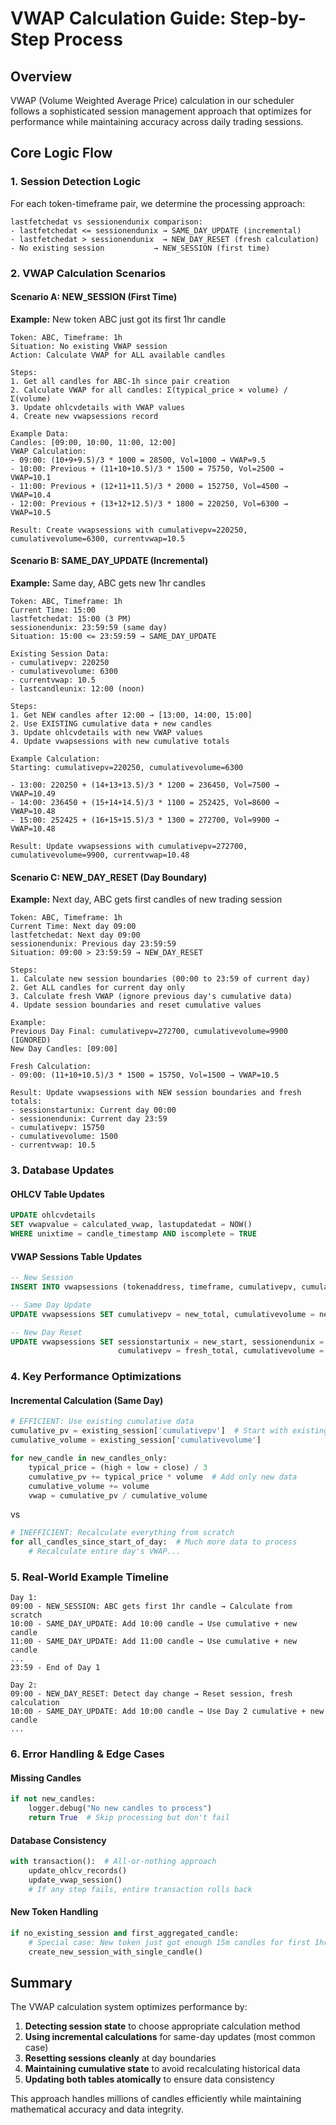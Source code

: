 # VWAP Calculation Guide: Step-by-Step Process

## Overview
VWAP (Volume Weighted Average Price) calculation in our scheduler follows a sophisticated session management approach that optimizes for performance while maintaining accuracy across daily trading sessions.

## Core Logic Flow

### 1. **Session Detection Logic**
For each token-timeframe pair, we determine the processing approach:

```
lastfetchedat vs sessionendunix comparison:
- lastfetchedat <= sessionendunix → SAME_DAY_UPDATE (incremental)
- lastfetchedat > sessionendunix  → NEW_DAY_RESET (fresh calculation)  
- No existing session           → NEW_SESSION (first time)
```

### 2. **VWAP Calculation Scenarios**

#### **Scenario A: NEW_SESSION (First Time)**
**Example:** New token ABC just got its first 1hr candle

```
Token: ABC, Timeframe: 1h
Situation: No existing VWAP session
Action: Calculate VWAP for ALL available candles

Steps:
1. Get all candles for ABC-1h since pair creation
2. Calculate VWAP for all candles: Σ(typical_price × volume) / Σ(volume)
3. Update ohlcvdetails with VWAP values
4. Create new vwapsessions record

Example Data:
Candles: [09:00, 10:00, 11:00, 12:00]
VWAP Calculation:
- 09:00: (10+9+9.5)/3 * 1000 = 28500, Vol=1000 → VWAP=9.5
- 10:00: Previous + (11+10+10.5)/3 * 1500 = 75750, Vol=2500 → VWAP=10.1  
- 11:00: Previous + (12+11+11.5)/3 * 2000 = 152750, Vol=4500 → VWAP=10.4
- 12:00: Previous + (13+12+12.5)/3 * 1800 = 220250, Vol=6300 → VWAP=10.5

Result: Create vwapsessions with cumulativepv=220250, cumulativevolume=6300, currentvwap=10.5
```

#### **Scenario B: SAME_DAY_UPDATE (Incremental)**
**Example:** Same day, ABC gets new 1hr candles

```
Token: ABC, Timeframe: 1h  
Current Time: 15:00
lastfetchedat: 15:00 (3 PM)
sessionendunix: 23:59:59 (same day)
Situation: 15:00 <= 23:59:59 → SAME_DAY_UPDATE

Existing Session Data:
- cumulativepv: 220250
- cumulativevolume: 6300  
- currentvwap: 10.5
- lastcandleunix: 12:00 (noon)

Steps:
1. Get NEW candles after 12:00 → [13:00, 14:00, 15:00]
2. Use EXISTING cumulative data + new candles
3. Update ohlcvdetails with new VWAP values
4. Update vwapsessions with new cumulative totals

Example Calculation:
Starting: cumulativepv=220250, cumulativevolume=6300

- 13:00: 220250 + (14+13+13.5)/3 * 1200 = 236450, Vol=7500 → VWAP=10.49
- 14:00: 236450 + (15+14+14.5)/3 * 1100 = 252425, Vol=8600 → VWAP=10.48  
- 15:00: 252425 + (16+15+15.5)/3 * 1300 = 272700, Vol=9900 → VWAP=10.48

Result: Update vwapsessions with cumulativepv=272700, cumulativevolume=9900, currentvwap=10.48
```

#### **Scenario C: NEW_DAY_RESET (Day Boundary)**
**Example:** Next day, ABC gets first candles of new trading session

```
Token: ABC, Timeframe: 1h
Current Time: Next day 09:00  
lastfetchedat: Next day 09:00
sessionendunix: Previous day 23:59:59
Situation: 09:00 > 23:59:59 → NEW_DAY_RESET

Steps:  
1. Calculate new session boundaries (00:00 to 23:59 of current day)
2. Get ALL candles for current day only
3. Calculate fresh VWAP (ignore previous day's cumulative data)
4. Update session boundaries and reset cumulative values

Example:
Previous Day Final: cumulativepv=272700, cumulativevolume=9900 (IGNORED)
New Day Candles: [09:00] 

Fresh Calculation:
- 09:00: (11+10+10.5)/3 * 1500 = 15750, Vol=1500 → VWAP=10.5

Result: Update vwapsessions with NEW session boundaries and fresh totals:
- sessionstartunix: Current day 00:00
- sessionendunix: Current day 23:59  
- cumulativepv: 15750
- cumulativevolume: 1500
- currentvwap: 10.5
```

### 3. **Database Updates**

#### **OHLCV Table Updates**
```sql
UPDATE ohlcvdetails 
SET vwapvalue = calculated_vwap, lastupdatedat = NOW()
WHERE unixtime = candle_timestamp AND iscomplete = TRUE
```

#### **VWAP Sessions Table Updates**
```sql
-- New Session
INSERT INTO vwapsessions (tokenaddress, timeframe, cumulativepv, cumulativevolume, currentvwap, ...)

-- Same Day Update  
UPDATE vwapsessions SET cumulativepv = new_total, cumulativevolume = new_vol, currentvwap = new_vwap, ...

-- New Day Reset
UPDATE vwapsessions SET sessionstartunix = new_start, sessionendunix = new_end, 
                        cumulativepv = fresh_total, cumulativevolume = fresh_vol, ...
```

### 4. **Key Performance Optimizations**

#### **Incremental Calculation (Same Day)**
```python
# EFFICIENT: Use existing cumulative data
cumulative_pv = existing_session['cumulativepv']  # Start with existing total
cumulative_volume = existing_session['cumulativevolume']

for new_candle in new_candles_only:
    typical_price = (high + low + close) / 3
    cumulative_pv += typical_price * volume  # Add only new data
    cumulative_volume += volume
    vwap = cumulative_pv / cumulative_volume
```

vs

```python
# INEFFICIENT: Recalculate everything from scratch
for all_candles_since_start_of_day:  # Much more data to process
    # Recalculate entire day's VWAP...
```

### 5. **Real-World Example Timeline**

```
Day 1:
09:00 - NEW_SESSION: ABC gets first 1hr candle → Calculate from scratch
10:00 - SAME_DAY_UPDATE: Add 10:00 candle → Use cumulative + new candle  
11:00 - SAME_DAY_UPDATE: Add 11:00 candle → Use cumulative + new candle
...
23:59 - End of Day 1

Day 2:
09:00 - NEW_DAY_RESET: Detect day change → Reset session, fresh calculation
10:00 - SAME_DAY_UPDATE: Add 10:00 candle → Use Day 2 cumulative + new candle
...
```

### 6. **Error Handling & Edge Cases**

#### **Missing Candles**
```python
if not new_candles:
    logger.debug("No new candles to process")
    return True  # Skip processing but don't fail
```

#### **Database Consistency**
```python
with transaction():  # All-or-nothing approach
    update_ohlcv_records()
    update_vwap_session()
    # If any step fails, entire transaction rolls back
```

#### **New Token Handling**
```python
if no_existing_session and first_aggregated_candle:
    # Special case: New token just got enough 15m candles for first 1hr candle
    create_new_session_with_single_candle()
```

## Summary

The VWAP calculation system optimizes performance by:
1. **Detecting session state** to choose appropriate calculation method
2. **Using incremental calculations** for same-day updates (most common case)
3. **Resetting sessions cleanly** at day boundaries
4. **Maintaining cumulative state** to avoid recalculating historical data
5. **Updating both tables atomically** to ensure data consistency

This approach handles millions of candles efficiently while maintaining mathematical accuracy and data integrity.